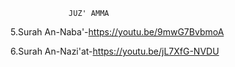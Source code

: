                  JUZ' AMMA   
   
   5.Surah An-Naba'-https://youtu.be/9mwG7BvbmoA
   
   6.Surah An-Nazi'at-https://youtu.be/jL7XfG-NVDU

